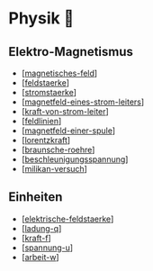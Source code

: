 # Physik 🍎
## Elektro-Magnetismus
- [[magnetisches-feld]]
- [[feldstaerke]]
- [[stromstaerke]]
- [[magnetfeld-eines-strom-leiters]]
- [[kraft-von-strom-leiter]]
- [[feldlinien]]
- [[magnetfeld-einer-spule]]
- [[lorentzkraft]]
- [[braunsche-roehre]]
- [[beschleunigungsspannung]]
- [[milikan-versuch]]

## Einheiten
- [[elektrische-feldstaerke]]
- [[ladung-q]]
- [[kraft-f]]
- [[spannung-u]]
- [[arbeit-w]]

[//begin]: # "Autogenerated link references for markdown compatibility"
[magnetisches-feld]: notes/magnetisches-feld.md "Magnetisches Feld"
[feldstaerke]: notes/feldstaerke.md "Feldstärke"
[stromstaerke]: notes/stromstaerke.md "Stromstärke"
[magnetfeld-eines-strom-leiters]: notes/magnetfeld-eines-strom-leiters.md "Magnetfeld eines stromdurchflossenen Leiters"
[kraft-von-strom-leiter]: notes/kraft-von-strom-leiter.md "Kraft von Stromdurchflossenen Leiter"
[feldlinien]: notes/feldlinien.md "Feldlinien"
[magnetfeld-einer-spule]: notes/magnetfeld-einer-spule.md "Magnetfeld einer langen Spule"
[lorentzkraft]: notes/lorentzkraft.md "Lorentzkraft $F_L$"
[braunsche-roehre]: notes/braunsche-roehre.md "Braun’sche Röhre"
[beschleunigungsspannung]: notes/beschleunigungsspannung.md "Beschleunigungsspannung"
[milikan-versuch]: notes/milikan-versuch.md "Milikan Versuch"
[elektrische-feldstaerke]: notes/elektrische-feldstaerke.md "Elektrische Feldstärke $F_{el}$"
[ladung-q]: notes/ladung-q.md "Ladung $Q$"
[kraft-f]: notes/kraft-f.md "Kraft $F$"
[spannung-u]: notes/spannung-u.md "Die Spannung / El. potenzial $U$"
[arbeit-w]: notes/arbeit-w.md "Die Arbeit $W$"
[//end]: # "Autogenerated link references"